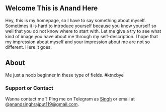 ## Welcome This is Anand Here

Hey, this is my homepage, so I have to say something about myself. Sometimes it is hard to introduce yourself because you know yourself so well that you do not know where to start with. Let me give a try to see what kind of image you have about me through my self-description. I hope that my impression about myself and your impression about me are not so different. Here it goes.

## About
Me just a noob beginner in these type of fields. #ktnxbye 


### Support or Contact

Wanna contact me ? Ping me on Telegram as [Singh](t.me/refundisillegal) or email at @anandsinghrajput119@gmail.com.
